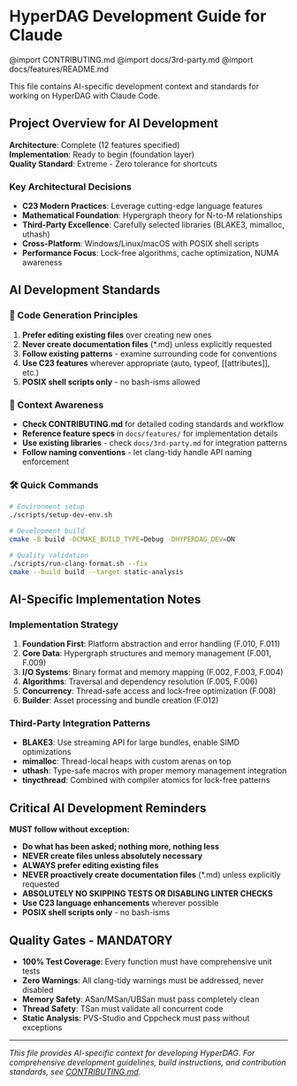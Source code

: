 # HyperDAG Development Guide for Claude

@import CONTRIBUTING.md
@import docs/3rd-party.md
@import docs/features/README.md

This file contains AI-specific development context and standards for working on HyperDAG with Claude Code.

## Project Overview for AI Development

**Architecture**: Complete (12 features specified)  
**Implementation**: Ready to begin (foundation layer)  
**Quality Standard**: Extreme - Zero tolerance for shortcuts  

### Key Architectural Decisions
- **C23 Modern Practices**: Leverage cutting-edge language features
- **Mathematical Foundation**: Hypergraph theory for N-to-M relationships
- **Third-Party Excellence**: Carefully selected libraries (BLAKE3, mimalloc, uthash)
- **Cross-Platform**: Windows/Linux/macOS with POSIX shell scripts
- **Performance Focus**: Lock-free algorithms, cache optimization, NUMA awareness

## AI Development Standards

### 🤖 Code Generation Principles
1. **Prefer editing existing files** over creating new ones
2. **Never create documentation files** (*.md) unless explicitly requested
3. **Follow existing patterns** - examine surrounding code for conventions
4. **Use C23 features** wherever appropriate (auto, typeof, [[attributes]], etc.)
5. **POSIX shell scripts only** - no bash-isms allowed

### 🧠 Context Awareness
- **Check CONTRIBUTING.md** for detailed coding standards and workflow
- **Reference feature specs** in `docs/features/` for implementation details
- **Use existing libraries** - check `docs/3rd-party.md` for integration patterns
- **Follow naming conventions** - let clang-tidy handle API naming enforcement

### 🛠️ Quick Commands
```bash
# Environment setup
./scripts/setup-dev-env.sh

# Development build
cmake -B build -DCMAKE_BUILD_TYPE=Debug -DHYPERDAG_DEV=ON

# Quality validation
./scripts/run-clang-format.sh --fix
cmake --build build --target static-analysis
```

## AI-Specific Implementation Notes

### Implementation Strategy
1. **Foundation First**: Platform abstraction and error handling (F.010, F.011)
2. **Core Data**: Hypergraph structures and memory management (F.001, F.009)
3. **I/O Systems**: Binary format and memory mapping (F.002, F.003, F.004)
4. **Algorithms**: Traversal and dependency resolution (F.005, F.006)
5. **Concurrency**: Thread-safe access and lock-free optimization (F.008)
6. **Builder**: Asset processing and bundle creation (F.012)

### Third-Party Integration Patterns
- **BLAKE3**: Use streaming API for large bundles, enable SIMD optimizations
- **mimalloc**: Thread-local heaps with custom arenas on top
- **uthash**: Type-safe macros with proper memory management integration
- **tinycthread**: Combined with compiler atomics for lock-free patterns

## Critical AI Development Reminders

**MUST follow without exception:**

- **Do what has been asked; nothing more, nothing less**
- **NEVER create files unless absolutely necessary**
- **ALWAYS prefer editing existing files**
- **NEVER proactively create documentation files** (*.md) unless explicitly requested
- **ABSOLUTELY NO SKIPPING TESTS OR DISABLING LINTER CHECKS**
- **Use C23 language enhancements** wherever possible
- **POSIX shell scripts only** - no bash-isms

## Quality Gates - MANDATORY
- **100% Test Coverage**: Every function must have comprehensive unit tests
- **Zero Warnings**: All clang-tidy warnings must be addressed, never disabled
- **Memory Safety**: ASan/MSan/UBSan must pass completely clean
- **Thread Safety**: TSan must validate all concurrent code
- **Static Analysis**: PVS-Studio and Cppcheck must pass without exceptions

---

*This file provides AI-specific context for developing HyperDAG. For comprehensive development guidelines, build instructions, and contribution standards, see [CONTRIBUTING.md](CONTRIBUTING.md).*
